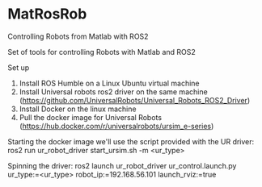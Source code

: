 # MatRosRob
Controlling Robots from Matlab with ROS2

Set of tools for controlling Robots with Matlab and ROS2

Set up
1. Install ROS Humble on a Linux Ubuntu virtual machine
2. Install Universal robots ros2 driver on the same machine (https://github.com/UniversalRobots/Universal_Robots_ROS2_Driver)
3. Install Docker on the linux machine
4. Pull the docker image for Universal Robots (https://hub.docker.com/r/universalrobots/ursim_e-series)

Starting the docker image we'll use the script provided with the UR driver:
ros2 run ur_robot_driver start_ursim.sh -m <ur_type>

Spinning the driver:
ros2 launch ur_robot_driver ur_control.launch.py ur_type:=<ur_type> robot_ip:=192.168.56.101 launch_rviz:=true
